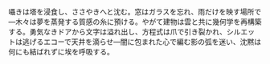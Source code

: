 囁きは塔を浸食し、ささやきへと沈む。窓はガラスを忘れ、雨だけを映す場所で—木々は夢を蒸発する質感の糸に預ける。やがて建物は雲と共に幾何学を再構築する。勇気なきドアから文字は溢れ出し、方程式は爪で引き裂かれ、シルエットは逃げるエコーで天井を滴らせ—闇に包まれた心で編む影の弧を迷い、沈黙は何にも結ばれずに埃を呼吸する。